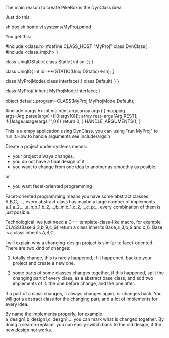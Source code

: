 The main reason to create PikeBox is the DynClass idea.

Just do this:

sh box.sh
home
vi systems/MyProj.pmod

You get this:

#include <class.h>
#define CLASS_HOST "MyProj"
class DynClass{
#include <class_imp.h>
}

class UniqIDStatic{
	class Static{
		int sn;
	};
}

class UniqID{
	int id=++(STATIC(UniqIDStatic)->sn);
}

class MyProjMode{
	class Interface{
	}
	class Default{
	}
}

class MyProj{
	inherit MyProjMode.Interface;
}

object default_program=CLASS(MyProj,MyProjMode.Default);

#include <args.h>
int main(int argc,array argv)
{
	mapping args=Arg.parse(argv)+([0:argv[0]]);
	array rest=args[Arg.REST];
	if(Usage.usage(args,"",0)){
		return 0;
	}
	HANDLE_ARGUMENTS();
}

This is a empy application using DynClass, you can using "run MyProj" to run it.How to handle arguments see include/args.h

Create a project under systems means:

* your project always changes,
* you do not have a final design of it,
* you want to change from one idea to another as smoothly as posible.

or

* you want facet-oriented programming

Facet-oriented programming means you have some abstract classes A,B,C,... ,
every abstract class has maybe a large number of implements
a_1,a_2,...,a_n;b_1,b_2,...,b_m;c_1,c_2,...,c_p;... every combination of them
is just posible.

Technological, we just need a C++-template-class-like macro, for example
CLASS(Base,a_3,b_9,c_6) return a class inherits Base,a_3,b_9 and c_6, Base is a
class inherits A,B,C.

I will explain why a changing-design project is similar to facet-oriented.
There are two kind of changes:

1) totally change, this is rarely happened, if it happened, backup your project
and create a new one.

2) some parts of some classes changes together, if this happened, split the
changing part of every class, as a abstract base class, and add two implements
of it: the one before change, and the one after.

If a part of a class changes, it always changes again, or changes back. You
will got a abstract class for the changing part, and a lot of implements for
every idea.

By name the implements properly, for example a_design1,b_design1,c_desgn1,...
you can mark what is changed together. By doing a search-replace, you can
easily switch back to the old design, if the new design not works.

